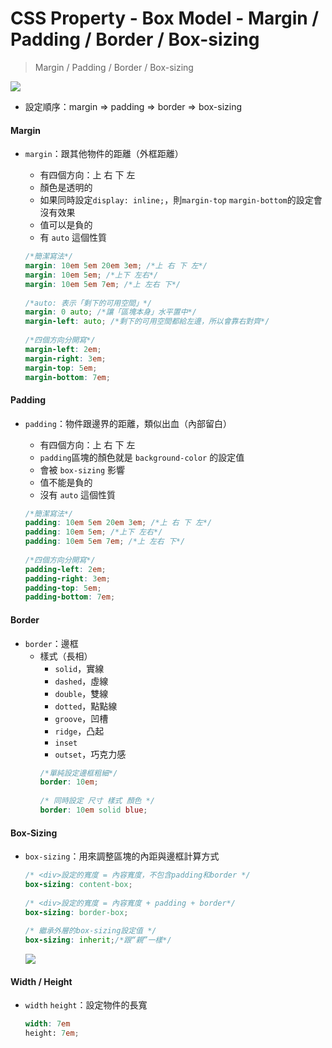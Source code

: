 # CSS Property - Box Model - Margin / Padding / Border / Box-sizing
> Margin / Padding / Border / Box-sizing

![](https://i.imgur.com/C3eD5IG.jpg)
        
* 設定順序：margin => padding => border => box-sizing

#### Margin
* ``` margin ```：跟其他物件的距離（外框距離）
  * 有四個方向：上 右 下 左
  * 顏色是透明的
  * 如果同時設定``` display: inline; ```，則``` margin-top ``` ``` margin-bottom ```的設定會沒有效果
  * 值可以是負的
  * 有 ``` auto ``` 這個性質

  ```scss
  /*簡潔寫法*/
  margin: 10em 5em 20em 3em; /*上 右 下 左*/
  margin: 10em 5em; /*上下 左右*/
  margin: 10em 5em 7em; /*上 左右 下*/
            
  /*auto: 表示「剩下的可用空間」*/
  margin: 0 auto; /*讓「區塊本身」水平置中*/
  margin-left: auto; /*剩下的可用空間都給左邊，所以會靠右對齊*/
            
  /*四個方向分開寫*/
  margin-left: 2em;
  margin-right: 3em;
  margin-top: 5em;
  margin-bottom: 7em;
  ```

#### Padding
* ``` padding ```：物件跟邊界的距離，類似出血（內部留白）
  * 有四個方向：上 右 下 左
  * ``` padding ```區塊的顏色就是 ``` background-color ``` 的設定值
  * 會被 ``` box-sizing ``` 影響
  * 值不能是負的
  * 沒有 ``` auto ``` 這個性質
  
  ```scss
  /*簡潔寫法*/
  padding: 10em 5em 20em 3em; /*上 右 下 左*/
  padding: 10em 5em; /*上下 左右*/
  padding: 10em 5em 7em; /*上 左右 下*/
            
  /*四個方向分開寫*/
  padding-left: 2em;
  padding-right: 3em;
  padding-top: 5em;
  padding-bottom: 7em;
  ```


#### Border
* ``` border ```：邊框
  * 樣式（長相）
    * ``` solid ```，實線
    * ``` dashed ```，虛線
    * ``` double ```，雙線
    * ``` dotted ```，點點線
    * ``` groove ```，凹槽
    * ``` ridge ```，凸起
    * ``` inset ```
    * ``` outset ```，巧克力感
    ```scss
    /*單純設定邊框粗細*/
    border: 10em;
            
    /* 同時設定 尺寸 樣式 顏色 */
    border: 10em solid blue;
    ```

#### Box-Sizing
* ``` box-sizing ```：用來調整區塊的內距與邊框計算方式
    ```scss
    /* <div>設定的寬度 = 內容寬度，不包含padding和border */
    box-sizing: content-box;
            
    /* <div>設定的寬度 = 內容寬度 + padding + border*/
    box-sizing: border-box;
            
    /* 繼承外層的box-sizing設定值 */
    box-sizing: inherit;/*跟“親”一樣*/
    ```

    ![](https://i.imgur.com/xtiD6He.jpg)

#### Width / Height
* ``` width ```  ``` height ```：設定物件的長寬
  ```scss
  width: 7em
  height: 7em;
  ```